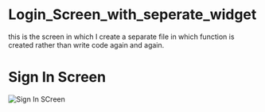 # Login_Screen_with_seperate_widget
this is the screen in which I create a separate file in which function is created rather than write code again and again.

# Sign In Screen

![Sign In SCreen](https://user-images.githubusercontent.com/74393555/103443949-d1d9b800-4c85-11eb-9fab-7127433ce9f7.png)
